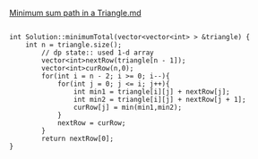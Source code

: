 [Minimum sum path in a Triangle.md](https://www.scaler.com/academy/mentee-dashboard/class/43295/assignment/problems/25?navref=cl_tt_lst_nm)


```

int Solution::minimumTotal(vector<vector<int> > &triangle) {
    int n = triangle.size();
        // dp state:: used 1-d array
        vector<int>nextRow(triangle[n - 1]);
        vector<int>curRow(n,0);
        for(int i = n - 2; i >= 0; i--){
            for(int j = 0; j <= i; j++){
                int min1 = triangle[i][j] + nextRow[j];
                int min2 = triangle[i][j] + nextRow[j + 1];
                curRow[j] = min(min1,min2);
            }
            nextRow = curRow;
        }
        return nextRow[0];
}



```
